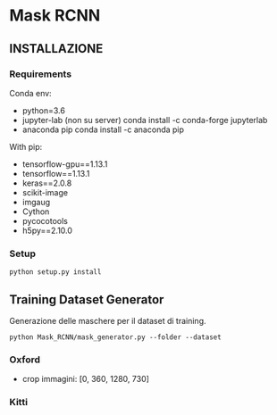 # Mask RCNN

## INSTALLAZIONE
 
### Requirements 
Conda env:
- python=3.6
- jupyter-lab   (non su server)    conda install -c conda-forge jupyterlab
- anaconda pip                     conda install -c anaconda pip

With pip:
- tensorflow-gpu==1.13.1
- tensorflow==1.13.1
- keras==2.0.8
- scikit-image
- imgaug
- Cython
- pycocotools
- h5py==2.10.0

### Setup
```shell
python setup.py install
```

## Training Dataset Generator
Generazione delle maschere per il dataset di training.

```shell
python Mask_RCNN/mask_generator.py --folder --dataset
```

### Oxford
- crop immagini: [0, 360, 1280, 730]


### Kitti
